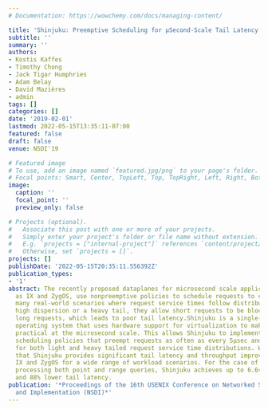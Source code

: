 ```yaml
---
# Documentation: https://wowchemy.com/docs/managing-content/

title: 'Shinjuku: Preemptive Scheduling for µSecond-Scale Tail Latency'
subtitle: ''
summary: ''
authors:
- Kostis Kaffes
- Timothy Chong
- Jack Tigar Humphries
- Adam Belay
- David Mazières
- admin
tags: []
categories: []
date: '2019-02-01'
lastmod: 2022-05-15T13:35:11-07:00
featured: false
draft: false
venue: NSDI'19

# Featured image
# To use, add an image named `featured.jpg/png` to your page's folder.
# Focal points: Smart, Center, TopLeft, Top, TopRight, Left, Right, BottomLeft, Bottom, BottomRight.
image:
  caption: ''
  focal_point: ''
  preview_only: false

# Projects (optional).
#   Associate this post with one or more of your projects.
#   Simply enter your project's folder or file name without extension.
#   E.g. `projects = ["internal-project"]` references `content/project/deep-learning/index.md`.
#   Otherwise, set `projects = []`.
projects: []
publishDate: '2022-05-15T20:35:11.556392Z'
publication_types:
- '1'
abstract: The recently proposed dataplanes for microsecond scale applications, such
  as IX and ZygOS, use nonpreemptive policies to schedule requests to cores. For the
  many real-world scenarios where request service times follow distributions with
  high dispersion or a heavy tail, they allow short requests to be blocked behind
  long requests, which leads to poor tail latency.Shinjuku is a single-address space
  operating system that uses hardware support for virtualization to make preemption
  practical at the microsecond scale. This allows Shinjuku to implement centralized
  scheduling policies that preempt requests as often as every 5µsec and work well
  for both light and heavy tailed request service time distributions. We demonstrate
  that Shinjuku provides significant tail latency and throughput improvements over
  IX and ZygOS for a wide range of workload scenarios. For the case of a RocksDB server
  processing both point and range queries, Shinjuku achieves up to 6.6× higher throughput
  and 88% lower tail latency.
publication: '*Proceedings of the 16th USENIX Conference on Networked Systems Design
  and Implementation (NSDI)*'
---
```

